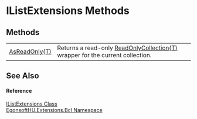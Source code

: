 # IListExtensions Methods




## Methods
<table>
<tr>
<td><a href="M_EgonsoftHU_Extensions_Bcl_IListExtensions_AsReadOnly__1.md">AsReadOnly(T)</a></td>
<td>Returns a read-only <a href="https://learn.microsoft.com/dotnet/api/system.collections.objectmodel.readonlycollection-1" target="_blank" rel="noopener noreferrer">ReadOnlyCollection(T)</a> wrapper for the current collection.</td></tr>
</table>

## See Also


#### Reference
<a href="T_EgonsoftHU_Extensions_Bcl_IListExtensions.md">IListExtensions Class</a>  
<a href="N_EgonsoftHU_Extensions_Bcl.md">EgonsoftHU.Extensions.Bcl Namespace</a>  
